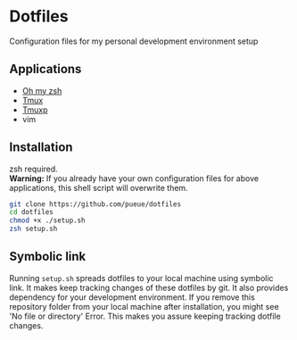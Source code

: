 # Dotfiles

Configuration files for my personal development environment setup

## Applications

- [Oh my zsh](https://github.com/robbyrussell/oh-my-zsh)
- [Tmux](https://tmux.github.io/)
- [Tmuxp](https://github.com/tony/tmuxp)
- vim

## Installation

zsh required.  
**Warning:** If you already have your own configuration files for above applications, this shell script will overwrite them.

```sh
git clone https://github.com/pueue/dotfiles
cd dotfiles
chmod +x ./setup.sh
zsh setup.sh
```

## Symbolic link

Running `setup.sh` spreads dotfiles to your local machine using symbolic link. It makes keep tracking changes of these dotfiles by git. It also provides dependency for your development environment. If you remove this repository folder from your local machine after installation, you might see 'No file or directory' Error. This makes you assure keeping tracking dotfile changes.
